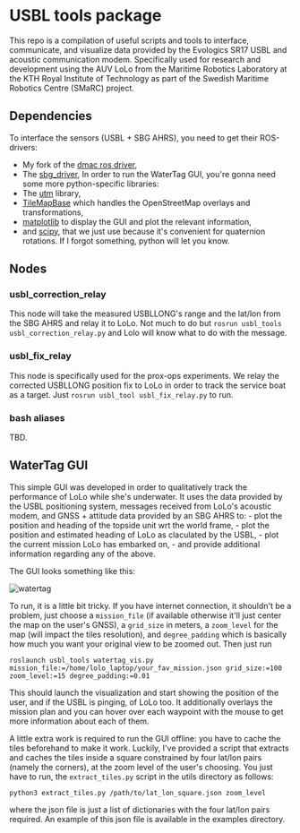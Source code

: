 # USBL tools package
This repo is a compilation of useful scripts and tools to interface, communicate,
and visualize data provided by the Evologics SR17 USBL and acoustic communication
modem. Specifically used for research and development using the AUV LoLo from
the Maritime Robotics Laboratory at the KTH Royal Institute of Technology as
part of the Swedish Maritime Robotics Centre (SMaRC) project.

## Dependencies
To interface the sensors (USBL + SBG AHRS), you need to get their ROS-drivers:
 - My fork of the [dmac ros driver](https://github.com/aldoteran/dmac.git),
 - The [sbg_driver](https://github.com/SBG-Systems/sbg_ros_driver.git),
In order to run the WaterTag GUI, you're gonna need some more python-specific
libraries:
 - The [utm](https://pypi.org/project/utm/) library,
 - [TileMapBase](https://github.com/MatthewDaws/TileMapBase) which handles the OpenStreetMap overlays and transformations,
 - [matplotlib](https://matplotlib.org/) to display the GUI and plot the relevant information,
 - and [scipy](https://scipy.org/), that we just use because it's convenient for quaternion rotations.
If I forgot something, python will let you know.

## Nodes

### usbl_correction_relay
This node will take the measured USBLLONG's range and the lat/lon from the SBG AHRS and relay it
to LoLo. Not much to do but `rosrun usbl_tools usbl_correction_relay.py` and Lolo will know what
to do with the message.

### usbl_fix_relay
This node is specifically used for the prox-ops experiments. We relay the corrected USBLLONG position fix
to LoLo in order to track the service boat as a target. Just `rosrun usbl_tool usbl_fix_relay.py` to run.

### bash aliases
TBD.

## WaterTag GUI
This simple GUI was developed in order to qualitatively track the performance of LoLo while she's
underwater. It uses the data provided by the USBL positioning system, messages received from LoLo's
acoustic modem, and GNSS + attitude data provided by an SBG AHRS to:
    - plot the position and heading of the topside unit wrt the world frame,
    - plot the position and estimated heading of LoLo as claculated by the USBL,
    - plot the current mission LoLo has embarked on,
    - and provide additional information regarding any of the above.

The GUI looks something like this:

![watertag](imgs/watertag_gui.png")

To run, it is a little bit tricky. If you have internet connection, it shouldn't be a problem,
just choose a `mission_file` (if available otherwise it'll just center the map on the user's GNSS),
a `grid_size` in meters, a `zoom_level` for the map (will impact the tiles resolution), and `degree_padding`
which is basically how much you want your original view to be zoomed out. Then just run
```
roslaunch usbl_tools watertag_vis.py mission_file:=/home/lolo_laptop/your_fav_mission.json grid_size:=100
zoom_level:=15 degree_padding:=0.01
```
This should launch the visualization and start showing the position of the user, and if the USBL is pinging,
of LoLo too. It additionally overlays the mission plan and you can hover over each waypoint with the mouse
to get more information about each of them.

A little extra work is required to run the GUI offline: you have to cache the tiles beforehand to make it
work. Luckily, I've provided a script that extracts and caches the tiles inside a square constrained by
four lat/lon pairs (namely the corners), at the zoom level of the user's choosing. You just have to run,
the `extract_tiles.py` script in the utils directory as follows:
```
python3 extract_tiles.py /path/to/lat_lon_square.json zoom_level
```
where the json file is just a list of dictionaries with the four lat/lon pairs required. An example of
this json file is available in the examples directory.


